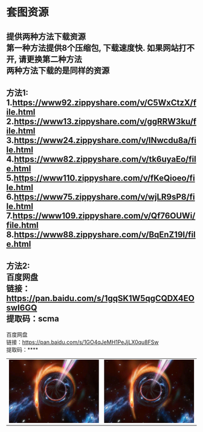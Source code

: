 # 套图资源
提供两种方法下载资源<br>
第一种方法提供8个压缩包, 下载速度快. 如果网站打不开, 请更换第二种方法<br>
两种方法下载的是同样的资源<br>
-----------------------------------------------------------------------------------
方法1:<br>
1.https://www92.zippyshare.com/v/C5WxCtzX/file.html<br>
2.https://www13.zippyshare.com/v/ggRRW3ku/file.html<br>
3.https://www24.zippyshare.com/v/lNwcdu8a/file.html<br>
4.https://www82.zippyshare.com/v/tk6uyaEo/file.html<br>
5.https://www110.zippyshare.com/v/fKeQioeo/file.html<br>
6.https://www75.zippyshare.com/v/wjLR9sP8/file.html<br>
7.https://www109.zippyshare.com/v/Qf76OUWi/file.html<br>
8.https://www88.zippyshare.com/v/BqEnZ19I/file.html<br>
-----------------------------------------------------------------------------------
方法2:<br>
百度网盘<br>
链接：https://pan.baidu.com/s/1gqSK1W5qgCQDX4EOswI6GQ<br>
提取码：scma<br>
-----------------------------------------------------------------------------------
百度网盘<br>
链接：https://pan.baidu.com/s/1GO4qJeMH1PeJjLX0qu8FSw<br>
提取码：****<br>
<table>
  <tr>
    <td><img src="https://github.com/anny106/ighost/blob/main/ImagesFolder/3F7182A1D2D99B3AE21C39A11F8A44C9.png" alt="Image 1"></td>
    <td><img src="https://github.com/anny106/ighost/blob/main/ImagesFolder/3F7182A1D2D99B3AE21C39A11F8A44C9.png" alt="Image 2"></td>
  </tr>
</table>

